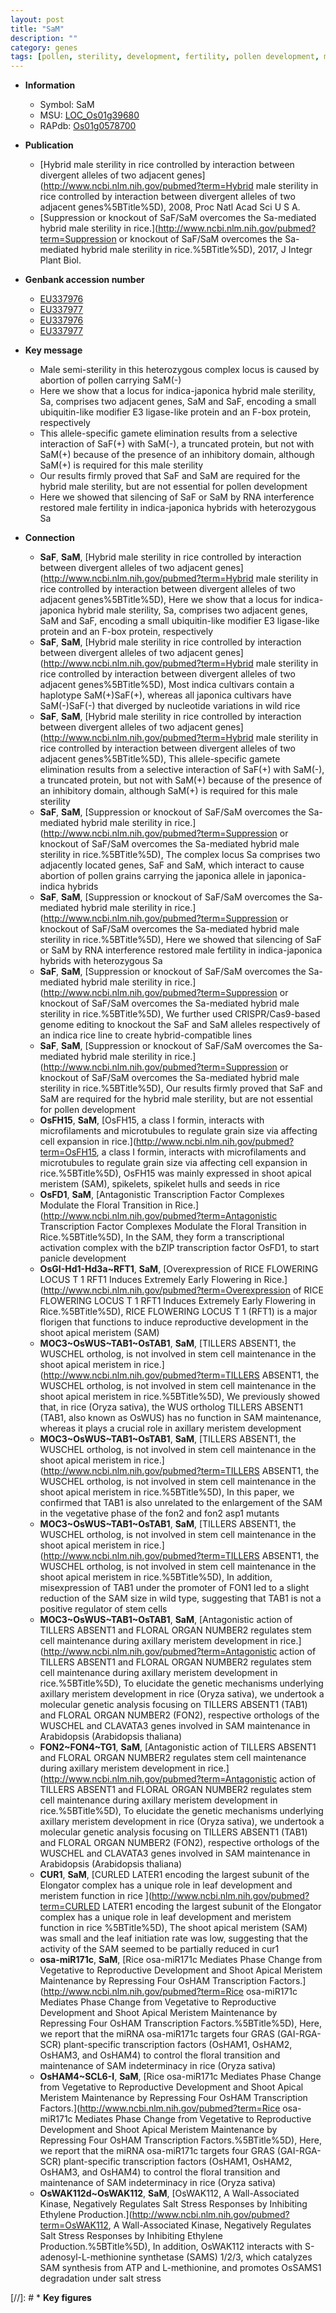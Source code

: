 ```yaml
---
layout: post
title: "SaM"
description: ""
category: genes
tags: [pollen, sterility, development, fertility, pollen development, male sterility, SA]
---
```


* **Information**  
    + Symbol: SaM  
    + MSU: [LOC_Os01g39680](http://rice.uga.edu/cgi-bin/ORF_infopage.cgi?orf=LOC_Os01g39680)  
    + RAPdb: [Os01g0578700](http://rapdb.dna.affrc.go.jp/viewer/gbrowse_details/irgsp1?name=Os01g0578700)  

* **Publication**  
    + [Hybrid male sterility in rice controlled by interaction between divergent alleles of two adjacent genes](http://www.ncbi.nlm.nih.gov/pubmed?term=Hybrid male sterility in rice controlled by interaction between divergent alleles of two adjacent genes%5BTitle%5D), 2008, Proc Natl Acad Sci U S A.
    + [Suppression or knockout of SaF/SaM overcomes the Sa-mediated hybrid male sterility in rice.](http://www.ncbi.nlm.nih.gov/pubmed?term=Suppression or knockout of SaF/SaM overcomes the Sa-mediated hybrid male sterility in rice.%5BTitle%5D), 2017, J Integr Plant Biol.

* **Genbank accession number**  
    + [EU337976](http://www.ncbi.nlm.nih.gov/nuccore/EU337976)
    + [EU337977](http://www.ncbi.nlm.nih.gov/nuccore/EU337977)
    + [EU337976](http://www.ncbi.nlm.nih.gov/nuccore/EU337976)
    + [EU337977](http://www.ncbi.nlm.nih.gov/nuccore/EU337977)

* **Key message**  
    + Male semi-sterility in this heterozygous complex locus is caused by abortion of pollen carrying SaM(-)
    + Here we show that a locus for indica-japonica hybrid male sterility, Sa, comprises two adjacent genes, SaM and SaF, encoding a small ubiquitin-like modifier E3 ligase-like protein and an F-box protein, respectively
    + This allele-specific gamete elimination results from a selective interaction of SaF(+) with SaM(-), a truncated protein, but not with SaM(+) because of the presence of an inhibitory domain, although SaM(+) is required for this male sterility
    + Our results firmly proved that SaF and SaM are required for the hybrid male sterility, but are not essential for pollen development
    + Here we showed that silencing of SaF or SaM by RNA interference restored male fertility in indica-japonica hybrids with heterozygous Sa

* **Connection**  
    + __SaF__, __SaM__, [Hybrid male sterility in rice controlled by interaction between divergent alleles of two adjacent genes](http://www.ncbi.nlm.nih.gov/pubmed?term=Hybrid male sterility in rice controlled by interaction between divergent alleles of two adjacent genes%5BTitle%5D), Here we show that a locus for indica-japonica hybrid male sterility, Sa, comprises two adjacent genes, SaM and SaF, encoding a small ubiquitin-like modifier E3 ligase-like protein and an F-box protein, respectively
    + __SaF__, __SaM__, [Hybrid male sterility in rice controlled by interaction between divergent alleles of two adjacent genes](http://www.ncbi.nlm.nih.gov/pubmed?term=Hybrid male sterility in rice controlled by interaction between divergent alleles of two adjacent genes%5BTitle%5D), Most indica cultivars contain a haplotype SaM(+)SaF(+), whereas all japonica cultivars have SaM(-)SaF(-) that diverged by nucleotide variations in wild rice
    + __SaF__, __SaM__, [Hybrid male sterility in rice controlled by interaction between divergent alleles of two adjacent genes](http://www.ncbi.nlm.nih.gov/pubmed?term=Hybrid male sterility in rice controlled by interaction between divergent alleles of two adjacent genes%5BTitle%5D), This allele-specific gamete elimination results from a selective interaction of SaF(+) with SaM(-), a truncated protein, but not with SaM(+) because of the presence of an inhibitory domain, although SaM(+) is required for this male sterility
    + __SaF__, __SaM__, [Suppression or knockout of SaF/SaM overcomes the Sa-mediated hybrid male sterility in rice.](http://www.ncbi.nlm.nih.gov/pubmed?term=Suppression or knockout of SaF/SaM overcomes the Sa-mediated hybrid male sterility in rice.%5BTitle%5D),  The complex locus Sa comprises two adjacently located genes, SaF and SaM, which interact to cause abortion of pollen grains carrying the japonica allele in japonica-indica hybrids
    + __SaF__, __SaM__, [Suppression or knockout of SaF/SaM overcomes the Sa-mediated hybrid male sterility in rice.](http://www.ncbi.nlm.nih.gov/pubmed?term=Suppression or knockout of SaF/SaM overcomes the Sa-mediated hybrid male sterility in rice.%5BTitle%5D),  Here we showed that silencing of SaF or SaM by RNA interference restored male fertility in indica-japonica hybrids with heterozygous Sa
    + __SaF__, __SaM__, [Suppression or knockout of SaF/SaM overcomes the Sa-mediated hybrid male sterility in rice.](http://www.ncbi.nlm.nih.gov/pubmed?term=Suppression or knockout of SaF/SaM overcomes the Sa-mediated hybrid male sterility in rice.%5BTitle%5D),  We further used CRISPR/Cas9-based genome editing to knockout the SaF and SaM alleles respectively of an indica rice line to create hybrid-compatible lines
    + __SaF__, __SaM__, [Suppression or knockout of SaF/SaM overcomes the Sa-mediated hybrid male sterility in rice.](http://www.ncbi.nlm.nih.gov/pubmed?term=Suppression or knockout of SaF/SaM overcomes the Sa-mediated hybrid male sterility in rice.%5BTitle%5D),  Our results firmly proved that SaF and SaM are required for the hybrid male sterility, but are not essential for pollen development
    + __OsFH15__, __SaM__, [OsFH15, a class I formin, interacts with microfilaments and microtubules to regulate grain size via affecting cell expansion in rice.](http://www.ncbi.nlm.nih.gov/pubmed?term=OsFH15, a class I formin, interacts with microfilaments and microtubules to regulate grain size via affecting cell expansion in rice.%5BTitle%5D),  OsFH15 was mainly expressed in shoot apical meristem (SAM), spikelets, spikelet hulls and seeds in rice
    + __OsFD1__, __SaM__, [Antagonistic Transcription Factor Complexes Modulate the Floral Transition in Rice.](http://www.ncbi.nlm.nih.gov/pubmed?term=Antagonistic Transcription Factor Complexes Modulate the Floral Transition in Rice.%5BTitle%5D),  In the SAM, they form a transcriptional activation complex with the bZIP transcription factor OsFD1, to start panicle development
    + __OsGI-Hd1-Hd3a~RFT1__, __SaM__, [Overexpression of RICE FLOWERING LOCUS T 1 RFT1 Induces Extremely Early Flowering in Rice.](http://www.ncbi.nlm.nih.gov/pubmed?term=Overexpression of RICE FLOWERING LOCUS T 1 RFT1 Induces Extremely Early Flowering in Rice.%5BTitle%5D), RICE FLOWERING LOCUS T 1 (RFT1) is a major florigen that functions to induce reproductive development in the shoot apical meristem (SAM)
    + __MOC3~OsWUS~TAB1~OsTAB1__, __SaM__, [TILLERS ABSENT1, the WUSCHEL ortholog, is not involved in stem cell maintenance in the shoot apical meristem in rice.](http://www.ncbi.nlm.nih.gov/pubmed?term=TILLERS ABSENT1, the WUSCHEL ortholog, is not involved in stem cell maintenance in the shoot apical meristem in rice.%5BTitle%5D),  We previously showed that, in rice (Oryza sativa), the WUS ortholog TILLERS ABSENT1 (TAB1, also known as OsWUS) has no function in SAM maintenance, whereas it plays a crucial role in axillary meristem development
    + __MOC3~OsWUS~TAB1~OsTAB1__, __SaM__, [TILLERS ABSENT1, the WUSCHEL ortholog, is not involved in stem cell maintenance in the shoot apical meristem in rice.](http://www.ncbi.nlm.nih.gov/pubmed?term=TILLERS ABSENT1, the WUSCHEL ortholog, is not involved in stem cell maintenance in the shoot apical meristem in rice.%5BTitle%5D),  In this paper, we confirmed that TAB1 is also unrelated to the enlargement of the SAM in the vegetative phase of the fon2 and fon2 asp1 mutants
    + __MOC3~OsWUS~TAB1~OsTAB1__, __SaM__, [TILLERS ABSENT1, the WUSCHEL ortholog, is not involved in stem cell maintenance in the shoot apical meristem in rice.](http://www.ncbi.nlm.nih.gov/pubmed?term=TILLERS ABSENT1, the WUSCHEL ortholog, is not involved in stem cell maintenance in the shoot apical meristem in rice.%5BTitle%5D),  In addition, misexpression of TAB1 under the promoter of FON1 led to a slight reduction of the SAM size in wild type, suggesting that TAB1 is not a positive regulator of stem cells
    + __MOC3~OsWUS~TAB1~OsTAB1__, __SaM__, [Antagonistic action of TILLERS ABSENT1 and FLORAL ORGAN NUMBER2 regulates stem cell maintenance during axillary meristem development in rice.](http://www.ncbi.nlm.nih.gov/pubmed?term=Antagonistic action of TILLERS ABSENT1 and FLORAL ORGAN NUMBER2 regulates stem cell maintenance during axillary meristem development in rice.%5BTitle%5D),  To elucidate the genetic mechanisms underlying axillary meristem development in rice (Oryza sativa), we undertook a molecular genetic analysis focusing on TILLERS ABSENT1 (TAB1) and FLORAL ORGAN NUMBER2 (FON2), respective orthologs of the WUSCHEL and CLAVATA3 genes involved in SAM maintenance in Arabidopsis (Arabidopsis thaliana)
    + __FON2~FON4~TG1__, __SaM__, [Antagonistic action of TILLERS ABSENT1 and FLORAL ORGAN NUMBER2 regulates stem cell maintenance during axillary meristem development in rice.](http://www.ncbi.nlm.nih.gov/pubmed?term=Antagonistic action of TILLERS ABSENT1 and FLORAL ORGAN NUMBER2 regulates stem cell maintenance during axillary meristem development in rice.%5BTitle%5D),  To elucidate the genetic mechanisms underlying axillary meristem development in rice (Oryza sativa), we undertook a molecular genetic analysis focusing on TILLERS ABSENT1 (TAB1) and FLORAL ORGAN NUMBER2 (FON2), respective orthologs of the WUSCHEL and CLAVATA3 genes involved in SAM maintenance in Arabidopsis (Arabidopsis thaliana)
    + __CUR1__, __SaM__, [CURLED LATER1 encoding the largest subunit of the Elongator complex has a unique role in leaf development and meristem function in rice ](http://www.ncbi.nlm.nih.gov/pubmed?term=CURLED LATER1 encoding the largest subunit of the Elongator complex has a unique role in leaf development and meristem function in rice %5BTitle%5D),  The shoot apical meristem (SAM) was small and the leaf initiation rate was low, suggesting that the activity of the SAM seemed to be partially reduced in cur1
    + __osa-miR171c__, __SaM__, [Rice osa-miR171c Mediates Phase Change from Vegetative to Reproductive Development and Shoot Apical Meristem Maintenance by Repressing Four OsHAM Transcription Factors.](http://www.ncbi.nlm.nih.gov/pubmed?term=Rice osa-miR171c Mediates Phase Change from Vegetative to Reproductive Development and Shoot Apical Meristem Maintenance by Repressing Four OsHAM Transcription Factors.%5BTitle%5D),  Here, we report that the miRNA osa-miR171c targets four GRAS (GAI-RGA-SCR) plant-specific transcription factors (OsHAM1, OsHAM2, OsHAM3, and OsHAM4) to control the floral transition and maintenance of SAM indeterminacy in rice (Oryza sativa)
    + __OsHAM4~SCL6-I__, __SaM__, [Rice osa-miR171c Mediates Phase Change from Vegetative to Reproductive Development and Shoot Apical Meristem Maintenance by Repressing Four OsHAM Transcription Factors.](http://www.ncbi.nlm.nih.gov/pubmed?term=Rice osa-miR171c Mediates Phase Change from Vegetative to Reproductive Development and Shoot Apical Meristem Maintenance by Repressing Four OsHAM Transcription Factors.%5BTitle%5D),  Here, we report that the miRNA osa-miR171c targets four GRAS (GAI-RGA-SCR) plant-specific transcription factors (OsHAM1, OsHAM2, OsHAM3, and OsHAM4) to control the floral transition and maintenance of SAM indeterminacy in rice (Oryza sativa)
    + __OsWAK112d~OsWAK112__, __SaM__, [OsWAK112, A Wall-Associated Kinase, Negatively Regulates Salt Stress Responses by Inhibiting Ethylene Production.](http://www.ncbi.nlm.nih.gov/pubmed?term=OsWAK112, A Wall-Associated Kinase, Negatively Regulates Salt Stress Responses by Inhibiting Ethylene Production.%5BTitle%5D),  In addition, OsWAK112 interacts with S-adenosyl-L-methionine synthetase (SAMS) 1/2/3, which catalyzes SAM synthesis from ATP and L-methionine, and promotes OsSAMS1 degradation under salt stress

[//]: # * **Key figures**  


